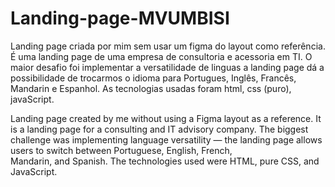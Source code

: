 # Landing-page-MVUMBISI
Landing page criada por mim sem usar um figma do layout como referência. É uma landing page de uma empresa de consultoria e acessoria em TI. O maior desafio foi implementar a versatilidade de linguas a landing page dá a possibilidade de trocarmos o idioma para Portugues, Inglês, Francês, Mandarin e Espanhol. As tecnologias usadas foram html, css (puro), javaScript.

Landing page created by me without using a Figma layout as a reference. It is a landing page for a consulting and IT advisory company. The biggest challenge was implementing language versatility — the landing page allows users to switch between Portuguese, English, French, Mandarin, and Spanish. The technologies used were HTML, pure CSS, and JavaScript.
